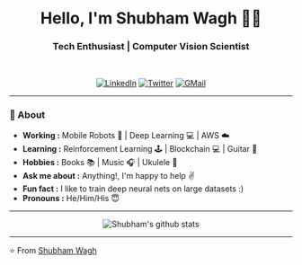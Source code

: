<h1 align="center"> Hello, I'm Shubham Wagh 👨‍💻 </h1>

<h3 align="center">  Tech Enthusiast | Computer Vision Scientist </h3> <br>

<p align="center"> 
<a href="https://www.linkedin.com/in/shubhamwagh/"><img alt="LinkedIn" src="https://img.shields.io/badge/-Shubham_Wagh-blue?style=flat&logo=Linkedin&logoColor=white&link=https://www.linkedin.com/in/shubhamwagh/"></a>
<a href="https://twitter.com/Shubham4894"><img alt="Twitter" src="https://img.shields.io/badge/-Shubham_W-1ca0f1?style=flat&logo=twitter&logoColor=white&link=https://twitter.com/Shubham4894"></a>
<a href="mailto:shubhamwagh48@gmail.com"><img alt="GMail" src="https://img.shields.io/badge/-shubhamwagh48@gmail.com-c14438?style=flat&logo=Gmail&logoColor=white&link=mailto:shubhamwagh48@gmail.com"></a>  
</p>

---------------------------------------------------------------------------------------------------------------------------------------------------------------------------------
### 🤔 About
-  **Working :**  Mobile Robots :robot: | Deep Learning :computer: | AWS :cloud: 
-  **Learning :** Reinforcement Learning :joystick: | Blockchain :computer: | Guitar :guitar:	
-  **Hobbies :** Books :books: | Music :headphones: | Ukulele 🎵
-  **Ask me about :** Anything!, I'm happy to help :v:
-  **Fun fact :** I like to train deep neural nets on large datasets :) 
-  **Pronouns :** He/Him/His :innocent:
-    ---------------------------------------------------------------------------------------------------------------------------------------------------------------------------------

<p align="center" >
<img alt="Shubham's github stats" src="https://github-readme-stats.vercel.app/api?username=shubhamwagh&show_icons=true&theme=radical"> </p>

---------------------------------------------------------------------------------------------------------------------------------------------------------------------------------
⭐️ From [Shubham Wagh](https://github.com/shubhamwagh)
